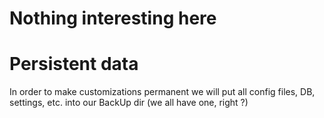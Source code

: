 # Nothing interesting here


# Persistent data
In order to make customizations permanent we will put all config files, DB, settings, etc. into our BackUp dir (we all have one, right ?)

